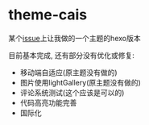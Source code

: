 # theme-cais

某个[issue](https://github.com/ZEROKISEKI/hexo-theme-cube/issues/5)上让我做的一个主题的hexo版本

目前基本完成, 还有部分没有优化或修复:

- 移动端自适应(原主题没有做的)
- 图片使用lightGallery(原主题没有做的)
- 评论系统测试(这个应该是可以的)
- 代码高亮功能完善
- 国际化

